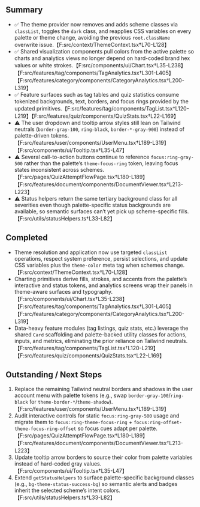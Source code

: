 ## Summary
- ✅ The theme provider now removes and adds scheme classes via `classList`, toggles the `dark` class, and reapplies CSS variables on every palette or theme change, avoiding the previous `root.className` overwrite issue.【F:src/context/ThemeContext.tsx†L70-L128】
- ✅ Shared visualization components pull colors from the active palette so charts and analytics views no longer depend on hard-coded brand hex values or white strokes.【F:src/components/ui/Chart.tsx†L35-L238】【F:src/features/tag/components/TagAnalytics.tsx†L301-L405】【F:src/features/category/components/CategoryAnalytics.tsx†L200-L319】
- ✅ Feature surfaces such as tag tables and quiz statistics consume tokenized backgrounds, text, borders, and focus rings provided by the updated primitives.【F:src/features/tag/components/TagList.tsx†L120-L219】【F:src/features/quiz/components/QuizStats.tsx†L22-L169】
- ⚠️ The user dropdown and tooltip arrow styles still lean on Tailwind neutrals (`border-gray-100`, `ring-black`, `border-*-gray-900`) instead of palette-driven tokens.【F:src/features/user/components/UserMenu.tsx†L189-L319】【F:src/components/ui/Tooltip.tsx†L35-L47】
- ⚠️ Several call-to-action buttons continue to reference `focus:ring-gray-500` rather than the palette’s `theme-focus-ring` token, leaving focus states inconsistent across schemes.【F:src/pages/QuizAttemptFlowPage.tsx†L180-L189】【F:src/features/document/components/DocumentViewer.tsx†L213-L223】
- ⚠️ Status helpers return the same tertiary background class for all severities even though palette-specific status backgrounds are available, so semantic surfaces can’t yet pick up scheme-specific fills.【F:src/utils/statusHelpers.ts†L33-L82】

## Completed
- Theme resolution and application now use targeted `classList` operations, respect system preference, persist selections, and update CSS variables plus the `theme-color` meta tag when schemes change.【F:src/context/ThemeContext.tsx†L70-L128】
- Charting primitives derive fills, strokes, and accents from the palette’s interactive and status tokens, and analytics screens wrap their panels in theme-aware surfaces and typography.【F:src/components/ui/Chart.tsx†L35-L238】【F:src/features/tag/components/TagAnalytics.tsx†L301-L405】【F:src/features/category/components/CategoryAnalytics.tsx†L200-L319】
- Data-heavy feature modules (tag listings, quiz stats, etc.) leverage the shared `Card` scaffolding and palette-backed utility classes for actions, inputs, and metrics, eliminating the prior reliance on Tailwind neutrals.【F:src/features/tag/components/TagList.tsx†L120-L219】【F:src/features/quiz/components/QuizStats.tsx†L22-L169】

## Outstanding / Next Steps
1. Replace the remaining Tailwind neutral borders and shadows in the user account menu with palette tokens (e.g., swap `border-gray-100`/`ring-black` for `theme-border-*`/`theme-shadow`).【F:src/features/user/components/UserMenu.tsx†L189-L319】
2. Audit interactive controls for static `focus:ring-gray-500` usage and migrate them to `focus:ring-theme-focus-ring` + `focus:ring-offset-theme-focus-ring-offset` so focus cues adapt per palette.【F:src/pages/QuizAttemptFlowPage.tsx†L180-L189】【F:src/features/document/components/DocumentViewer.tsx†L213-L223】
3. Update tooltip arrow borders to source their color from palette variables instead of hard-coded gray values.【F:src/components/ui/Tooltip.tsx†L35-L47】
4. Extend `getStatusHelpers` to surface palette-specific background classes (e.g., `bg-theme-status-success-bg`) so semantic alerts and badges inherit the selected scheme’s intent colors.【F:src/utils/statusHelpers.ts†L33-L82】